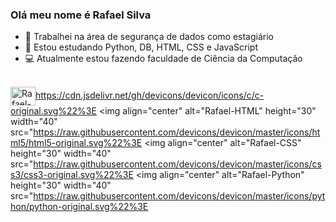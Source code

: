 ### Olá meu nome é Rafael Silva

- 🔭 Trabalhei na área de segurança de dados como estagiário
- 🌱 Estou estudando Python, DB, HTML, CSS e JavaScript
- 💻 Atualmente estou fazendo faculdade de Ciência da Computação
 &nbsp;
<div>
  <a href="https://https//github.com/Rafael-jooj%22%3E
  <img height="145em" src="https://github-readme-stats.vercel.app/api?username=Rafael-jooj&show_icons=true&theme=dark&include_all_commits=true&count_private=true%22/%3E
  <img height="145em" src="https://github-readme-stats.vercel.app/api/top-langs/?username=Rafael-jooj&layout=compact&langs_count=7&theme=dark%22/%3E
</div>

  <div style="display: inline_block"><br>
  <img align="center" alt="Rafael-Js" height="30" width="40" src="https://raw.githubusercontent.com/devicons/devicon/master/icons/javascript/javascript-plain.svg%22%3E

  <img align="center" alt="Rafael-C" height="30" width="40" src="https://cdn.jsdelivr.net/gh/devicons/devicon/icons/c/c-original.svg%22%3E
  <img align="center" alt="Rafael-HTML" height="30" width="40" src="https://raw.githubusercontent.com/devicons/devicon/master/icons/html5/html5-original.svg%22%3E
  <img align="center" alt="Rafael-CSS" height="30" width="40" src="https://raw.githubusercontent.com/devicons/devicon/master/icons/css3/css3-original.svg%22%3E
  <img align="center" alt="Rafael-Python" height="30" width="40" src="https://raw.githubusercontent.com/devicons/devicon/master/icons/python/python-original.svg%22%3E

</div>

